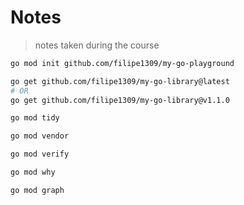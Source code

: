 # Notes

> notes taken during the course

```sh
go mod init github.com/filipe1309/my-go-playground
```

```sh
go get github.com/filipe1309/my-go-library@latest
# OR
go get github.com/filipe1309/my-go-library@v1.1.0
```

```sh
go mod tidy
```

```sh
go mod vendor
```

```sh
go mod verify
```

```sh
go mod why
```

```sh
go mod graph
```


